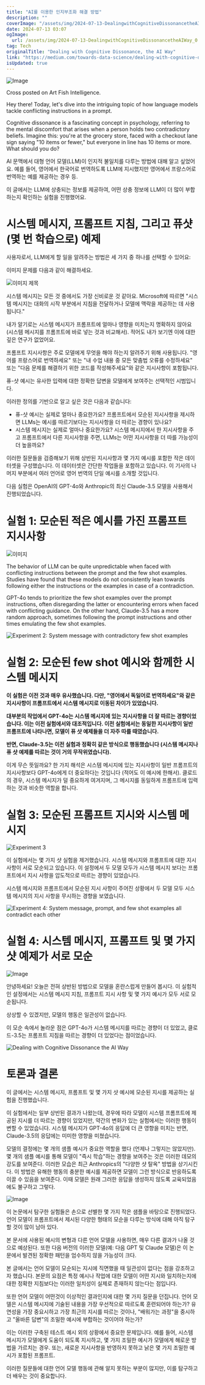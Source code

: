 ```yaml
---
title: "AI를 이용한 인지부조화 해결 방법"
description: ""
coverImage: "/assets/img/2024-07-13-DealingwithCognitiveDissonancetheAIWay_0.png"
date: 2024-07-13 03:07
ogImage: 
  url: /assets/img/2024-07-13-DealingwithCognitiveDissonancetheAIWay_0.png
tag: Tech
originalTitle: "Dealing with Cognitive Dissonance, the AI Way"
link: "https://medium.com/towards-data-science/dealing-with-cognitive-dissonance-the-ai-way-1f182a248d6d"
isUpdated: true
---
```






![Image](/assets/img/2024-07-13-DealingwithCognitiveDissonancetheAIWay_0.png)

Cross posted on Art Fish Intelligence.

Hey there! Today, let's dive into the intriguing topic of how language models tackle conflicting instructions in a prompt.

Cognitive dissonance is a fascinating concept in psychology, referring to the mental discomfort that arises when a person holds two contradictory beliefs. Imagine this: you're at the grocery store, faced with a checkout lane sign saying "10 items or fewer," but everyone in line has 10 items or more. What should you do?

<div class="content-ad"></div>

AI 문맥에서 대형 언어 모델(LLM)이 인지적 불일치를 다루는 방법에 대해 알고 싶었어요. 예를 들어, 영어에서 한국어로 번역하도록 LLM에 지시했지만 영어에서 프랑스어로 번역하는 예를 제공하는 경우 등. 

이 글에서는 LLM에 상충되는 정보를 제공하여, 어떤 상충 정보에 LLM이 더 많이 부합하는지 확인하는 실험을 진행했어요.

# 시스템 메시지, 프롬프트 지침, 그리고 퓨샷(몇 번 학습으로) 예제

사용자로서, LLM에게 할 일을 알려주는 방법은 세 가지 중 하나를 선택할 수 있어요:

<div class="content-ad"></div>

이미지 문제를 다음과 같이 해결하세요.


![이미지 제목](/assets/img/2024-07-13-DealingwithCognitiveDissonancetheAIWay_1.png)


시스템 메시지는 모든 것 중에서도 가장 신비로운 것 같아요. Microsoft에 따르면 "시스템 메시지는 대화의 시작 부분에서 지침을 전달하거나 모델에 맥락을 제공하는 데 사용됩니다."

내가 알기로는 시스템 메시지가 프롬프트에 얼마나 영향을 미치는지 명확하지 않아요 (시스템 메시지를 프롬프트에 바로 넣는 것과 비교해서). 적어도 내가 보기엔 이에 대한 깊은 연구가 없었어요.

<div class="content-ad"></div>

프롬프트 지시사항은 주로 모델에게 무엇을 해야 하는지 알려주기 위해 사용됩니다. "영어를 프랑스어로 번역하세요" 또는 "내 수업 내용 중 모든 맞춤법 오류를 수정하세요" 또는 "다음 문제를 해결하기 위한 코드를 작성해주세요"와 같은 지시사항이 포함됩니다.

퓨-샷 예시는 유사한 입력에 대한 정확한 답변을 모델에게 보여주는 선택적인 시범입니다.

이러한 정의를 기반으로 알고 싶은 것은 다음과 같습니다:

- 퓨-샷 예시는 실제로 얼마나 중요한가요? 프롬프트에서 모순된 지시사항을 제시하면 LLMs는 예시를 따르기보다는 지시사항을 더 따르는 경향이 있나요?
- 시스템 메시지는 실제로 얼마나 중요한가요? 시스템 메시지에서 한 지시사항을 주고 프롬프트에서 다른 지시사항을 주면, LLMs는 어떤 지시사항을 더 따를 가능성이 더 높을까요?

<div class="content-ad"></div>

이러한 질문들을 검증해보기 위해 상반된 지시사항과 몇 가지 예시를 포함한 작은 데이터셋을 구성했습니다. 이 데이터셋은 간단한 작업들을 포함하고 있습니다. 이 기사의 나머지 부분에서 여러 언어로 영어 번역의 단일 예시를 소개할 것입니다.

다음 실험은 OpenAI의 GPT-4o와 Anthropic의 최신 Claude-3.5 모델을 사용해서 진행되었습니다.

# 실험 1: 모순된 적은 예시를 가진 프롬프트 지시사항

![이미지](/assets/img/2024-07-13-DealingwithCognitiveDissonancetheAIWay_2.png)

<div class="content-ad"></div>

The behavior of LLM can be quite unpredictable when faced with conflicting instructions between the prompt and the few shot examples. Studies have found that these models do not consistently lean towards following either the instructions or the examples in case of a contradiction.

GPT-4o tends to prioritize the few shot examples over the prompt instructions, often disregarding the latter or encountering errors when faced with conflicting guidance. On the other hand, Claude-3.5 has a more random approach, sometimes following the prompt instructions and other times emulating the few shot examples.

![Experiment 2: System message with contradictory few shot examples](/assets/img/2024-07-13-DealingwithCognitiveDissonancetheAIWay_3.png)

# 실험 2: 모순된 few shot 예시와 함께한 시스템 메시지

<div class="content-ad"></div>

**이 실험은 이전 것과 매우 유사했습니다. 다만, "영어에서 독일어로 번역하세요"와 같은 지시사항이 프롬프트에서 시스템 메시지로 이동된 차이가 있었습니다.**

**대부분의 작업에서 GPT-4o는 시스템 메시지에 있는 지시사항을 더 잘 따르는 경향이었습니다. 이는 이전 실험에서와 대조적입니다. 이전 실험에서는 동일한 지시사항이 일반 프롬프트에 나타나면, 모델이 퓨 샷 예제들을 더 자주 따를 때였습니다.**

**반면, Claude-3.5는 이전 실험과 정확히 같은 방식으로 행동했습니다 (시스템 메시지나 퓨 샷 예제를 따르는 것이 거의 무작위였습니다).**

<div class="content-ad"></div>

이게 무슨 뜻일까요? 한 가지 해석은 시스템 메시지에 있는 지시사항이 일반 프롬프트의 지시사항보다 GPT-4o에게 더 중요하다는 것입니다 (적어도 이 예시에 한해서). 클로드의 경우, 시스템 메시지가 덜 중요하게 여겨지며, 그 메시지를 동일하게 프롬프트에 입력하는 것과 비슷한 역할을 합니다.

# 실험 3: 모순된 프롬프트 지시와 시스템 메시지

![Experiment 3](/assets/img/2024-07-13-DealingwithCognitiveDissonancetheAIWay_6.png)

<div class="content-ad"></div>

이 실험에서는 몇 가지 샷 실험을 제거했습니다. 시스템 메시지와 프롬프트에 대한 지시 사항이 서로 모순되고 있습니다. 이 설정에서 두 모델 모두가 시스템 메시지 보다는 프롬프트에서 지시 사항을 압도적으로 따르는 경향이 있었습니다.

시스템 메시지와 프롬프트에서 모순된 지시 사항이 주어진 상황에서 두 모델 모두 시스템 메시지의 지시 사항을 무시하는 경향을 보였습니다.

![Experiment 4: System message, prompt, and few shot examples all contradict each other](/assets/img/2024-07-13-DealingwithCognitiveDissonancetheAIWay_7.png)

# 실험 4: 시스템 메시지, 프롬프트 및 몇 가지 샷 예제가 서로 모순

<div class="content-ad"></div>

![Image](/assets/img/2024-07-13-DealingwithCognitiveDissonancetheAIWay_8.png)

안녕하세요! 오늘은 전혀 상반된 방법으로 모델을 혼란스럽게 만들어 봅시다. 이 실험적인 설정에서는 시스템 메시지 지침, 프롬프트 지시 사항 및 몇 가지 예시가 모두 서로 모순됩니다.

상상할 수 있겠지만, 모델의 행동은 일관성이 없습니다.

이 모순 속에서 놀라운 점은 GPT-4o가 시스템 메시지를 따르는 경향이 더 있었고, 클로드-3.5는 프롬프트 지침을 따르는 경향이 더 있었다는 점이었습니다.

<div class="content-ad"></div>

![Dealing with Cognitive Dissonance the AI Way](/assets/img/2024-07-13-DealingwithCognitiveDissonancetheAIWay_9.png)

# 토론과 결론

이 글에서는 시스템 메시지, 프롬프트 및 몇 가지 샷 예시에 모순된 지시를 제공하는 실험을 진행했습니다.

이 실험에서는 일부 상반된 결과가 나왔는데, 경우에 따라 모델이 시스템 프롬프트에 제공된 지시를 더 따르는 경향이 있었지만, 약간의 변화가 있는 실험에서는 이러한 행동이 변할 수 있었습니다. 시스템 메시지가 GPT-4o의 응답에 더 큰 영향을 미치는 반면, Claude-3.5의 응답에는 미미한 영향을 미쳤습니다.

<div class="content-ad"></div>

모델의 결정에는 몇 개의 샘플 예시가 중요한 역할을 했다 (언제나 그렇지는 않았지만). 몇 개의 샘플 예시를 통해 모델이 "즉시 학습"하는 경향을 보여주는 것은 이러한 데모의 강도를 보여준다. 이러한 모습은 최근 Anthropics의 "다양한 샷 탈옥" 방법을 상기시킨다. 이 방법은 유해한 행동의 충분한 예시를 제공하면 모델이 그런 방식으로 반응하도록 이끌 수 있음을 보여준다. 이때 모델은 원래 그러한 응답을 생성하지 않도록 교육되었음에도 불구하고 그렇다.

![Image](/assets/img/2024-07-13-DealingwithCognitiveDissonancetheAIWay_10.png)

이 논문에서 탐구한 실험들은 손으로 선별한 몇 가지 작은 샘플을 바탕으로 진행되었다. 언어 모델이 프롬프트에서 제시된 다양한 형태의 모순을 다루는 방식에 대해 아직 탐구할 것이 많이 남아 있다.

본 문서에 사용된 예시의 변형과 다른 언어 모델을 사용하면, 매우 다른 결과가 나올 것으로 예상된다. 또한 다음 버전의 이러한 모델(예: 다음 GPT 및 Claude 모델)은 이 논문에서 발견된 정확한 패턴을 엄수하지 않을 가능성이 크다.

<div class="content-ad"></div>

본 글에서는 언어 모델이 모순되는 지시에 직면했을 때 일관성이 없다는 점을 강조하고자 했습니다. 본문의 요점은 특정 예시나 작업에 대한 모델이 어떤 지시와 일치하는지에 대한 정확한 지침보다는 이러한 일치성이 실제로 존재하지 않는다는 점입니다.

또한 언어 모델이 어떤것이 이상적인 결과인지에 대한 몇 가지 질문을 던집니다. 언어 모델은 시스템 메시지에 기술된 내용을 가장 우선적으로 따르도록 훈련되어야 하는가? 유연성을 가장 중요시하고 가장 최근의 지시를 따르는 것이나, "배워가는 과정"을 중시하고 "올바른 답변"의 조밀한 예시에 부합하는 것이어야 하는가?

이는 이러한 구축된 테스트 예시 외의 상황에서 중요한 문제입니다. 예를 들어, 시스템 메시지가 모델에게 도움이 되도록 지시하고, 몇 가지 조밀한 예시가 모델에게 해로운 방법을 가르치는 경우. 또는, 새로운 지시사항을 반영하지 못하고 낡은 몇 가지 조밀한 예시가 포함된 프롬프트.

이러한 질문들에 대한 언어 모델 행동에 관해 알지 못하는 부분이 많지만, 이를 탐구하고 더 배우는 것이 중요합니다.